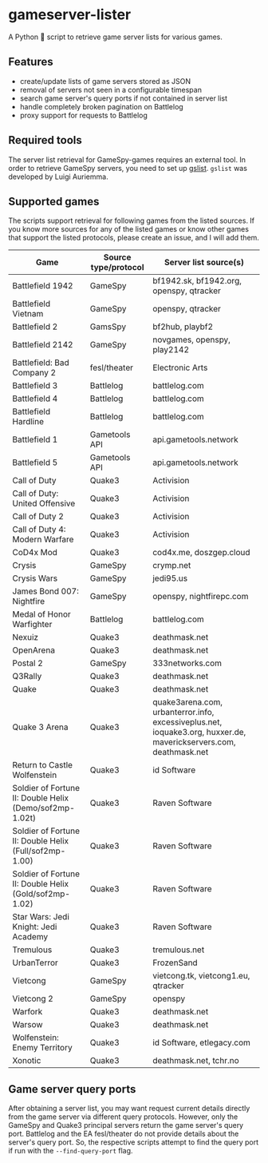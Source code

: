 # gameserver-lister

A Python 🐍 script to retrieve game server lists for various games.

## Features

- create/update lists of game servers stored as JSON
- removal of servers not seen in a configurable timespan
- search game server's query ports if not contained in server list
- handle completely broken pagination on Battlelog
- proxy support for requests to Battlelog

## Required tools

The server list retrieval for GameSpy-games requires an external tool. In order to retrieve GameSpy servers, you need to set up [gslist](http://aluigi.altervista.org/papers.htm#gslist). `gslist` was developed by Luigi Auriemma.

## Supported games

The scripts support retrieval for following games from the listed sources. If you know more sources for any of the listed games or know other games that support the listed protocols, please create an issue, and I will add them.

| Game                                                    | Source type/protocol | Server list source(s)                                                                                             |
|---------------------------------------------------------|----------------------|-------------------------------------------------------------------------------------------------------------------|
| Battlefield 1942                                        | GameSpy              | bf1942.sk, bf1942.org, openspy, qtracker                                                                          |
| Battlefield Vietnam                                     | GameSpy              | openspy, qtracker                                                                                                 |
| Battlefield 2                                           | GamsSpy              | bf2hub, playbf2                                                                                                   |
| Battlefield 2142                                        | GameSpy              | novgames, openspy, play2142                                                                                       |
| Battlefield: Bad Company 2                              | fesl/theater         | Electronic Arts                                                                                                   |
| Battlefield 3                                           | Battlelog            | battlelog.com                                                                                                     |
| Battlefield 4                                           | Battlelog            | battlelog.com                                                                                                     |
| Battlefield Hardline                                    | Battlelog            | battlelog.com                                                                                                     |
| Battlefield 1                                           | Gametools API        | api.gametools.network                                                                                             |
| Battlefield 5                                           | Gametools API        | api.gametools.network                                                                                             |
| Call of Duty                                            | Quake3               | Activision                                                                                                        |
| Call of Duty: United Offensive                          | Quake3               | Activision                                                                                                        |
| Call of Duty 2                                          | Quake3               | Activision                                                                                                        |
| Call of Duty 4: Modern Warfare                          | Quake3               | Activision                                                                                                        |
| CoD4x Mod                                               | Quake3               | cod4x.me, doszgep.cloud                                                                                           |
| Crysis                                                  | GameSpy              | crymp.net                                                                                                         |
| Crysis Wars                                             | GameSpy              | jedi95.us                                                                                                         |
| James Bond 007: Nightfire                               | GameSpy              | openspy, nightfirepc.com                                                                                          |
| Medal of Honor Warfighter                               | Battlelog            | battlelog.com                                                                                                     |
| Nexuiz                                                  | Quake3               | deathmask.net                                                                                                     |
| OpenArena                                               | Quake3               | deathmask.net                                                                                                     |
| Postal 2                                                | GameSpy              | 333networks.com                                                                                                   |
| Q3Rally                                                 | Quake3               | deathmask.net                                                                                                     |
| Quake                                                   | Quake3               | deathmask.net                                                                                                     |
| Quake 3 Arena                                           | Quake3               | quake3arena.com, urbanterror.info, excessiveplus.net, ioquake3.org, huxxer.de, maverickservers.com, deathmask.net |
| Return to Castle Wolfenstein                            | Quake3               | id Software                                                                                                       |
| Soldier of Fortune II: Double Helix (Demo/sof2mp-1.02t) | Quake3               | Raven Software                                                                                                    |
| Soldier of Fortune II: Double Helix (Full/sof2mp-1.00)  | Quake3               | Raven Software                                                                                                    |
| Soldier of Fortune II: Double Helix (Gold/sof2mp-1.02)  | Quake3               | Raven Software                                                                                                    |
| Star Wars: Jedi Knight: Jedi Academy                    | Quake3               | Raven Software                                                                                                    |
| Tremulous                                               | Quake3               | tremulous.net                                                                                                     |
| UrbanTerror                                             | Quake3               | FrozenSand                                                                                                        |
| Vietcong                                                | GameSpy              | vietcong.tk, vietcong1.eu, qtracker                                                                               |
| Vietcong 2                                              | GameSpy              | openspy                                                                                                           |
| Warfork                                                 | Quake3               | deathmask.net                                                                                                     |
| Warsow                                                  | Quake3               | deathmask.net                                                                                                     |
| Wolfenstein: Enemy Territory                            | Quake3               | id Software, etlegacy.com                                                                                         |
| Xonotic                                                 | Quake3               | deathmask.net, tchr.no                                                                                            |

## Game server query ports

After obtaining a server list, you may want request current details directly from the game server via different query protocols. However, only the GameSpy and Quake3 principal servers return the game server's query port. Battlelog and the EA fesl/theater do not provide details about the server's query port. So, the respective scripts attempt to find the query port if run with the `--find-query-port` flag.
